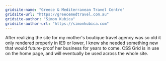 ```yaml
---
gridsite-name: "Greece & Mediterranean Travel Centre"
gridsite-url: "https://greecemedtravel.com.au"
gridsite-author: "Simon Kubica"
gridsite-author-url: "https://simonkubica.com"
---
```


After realizing the site for my mother's boutique travel agency was so old it only rendered properly in IE9 or lower, I knew she needed something new that would future-proof her business for years to come. CSS Grid is in use on the home page, and will eventually be used across the whole site.
